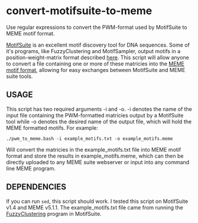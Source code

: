 # convert-motifsuite-to-meme
Use regular expressions to convert the PWM-format used by MotifSuite to MEME motif format.

[MotifSuite](http://bioinformatics.intec.ugent.be/MotifSuite/Index.htm) is an excellent motif discovery tool for DNA sequences. Some of it's programs, like FuzzyClustering and MotifSampler, output motifs in a position-weight-matrix format described [here](http://bioinformatics.intec.ugent.be/MotifSuite/pwmformat.php). This script will allow anyone to convert a file containing one or more of these matricies into the [MEME motif format](http://meme-suite.org/doc/meme-format.html?man_type=web), allowing for easy exchanges between MotifSuite and MEME suite tools.

## USAGE

This script has two required arguments -i and -o. -i denotes the name of the input file containing the PWM-formatted matricies output by a MotifSuite tool while -o denotes the desired name of the output file, which will hold the MEME formatted motifs. For example:

`./pwm_to_meme.bash -i example_motifs.txt -o example_motifs.meme`

Will convert the matricies in the example_motifs.txt file into MEME motif format and store the results in example_motifs.meme, which can then be directly uploaded to any MEME suite webserver or input into any command line MEME program.

## DEPENDENCIES

If you can run `sed`, this script should work. I tested this script on MotifSuite v1.4 and MEME v5.1.1. The example_motifs.txt file came from running the [FuzzyClustering](http://bioinformatics.intec.ugent.be/MotifSuite/fuzzyclustering.php) program in MotifSuite. 
